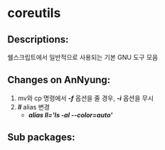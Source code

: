 # coreutils

## Descriptions:

쉘스크립트에서 일반적으로 사용되는 기본 GNU 도구 모음

## Changes on AnNyung:

1. mv와 cp 명령에서 _**-f**_ 옵션을 줄 경우, _**-i**_ 옵션을 무시
2. _**ll**_ alias 변경
   * _**alias ll='ls -al --color=auto'**_

## Sub packages:

